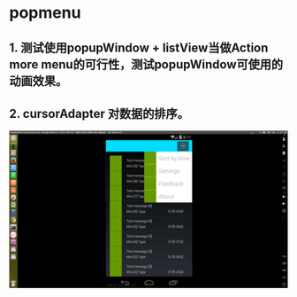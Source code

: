 # popmenu

## 1. 测试使用popupWindow + listView当做Action more menu的可行性，测试popupWindow可使用的动画效果。
## 2. cursorAdapter 对数据的排序。

![Png](/doc/png.png)

